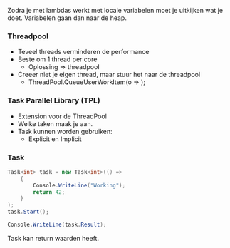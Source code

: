 Zodra je met lambdas werkt met locale variabelen moet je uitkijken wat je doet. Variabelen gaan dan naar de heap.

### Threadpool
- Teveel threads verminderen de performance
- Beste om 1 thread per core
	-  Oplossing => threadpool
- Creeer niet je eigen thread, maar stuur het naar de threadpool
	- ThreadPool.QueueUserWorkItem(o => );


### Task Parallel Library (TPL)
- Extension voor de ThreadPool
- Welke taken maak je aan.
- Task kunnen worden gebruiken:
	- Explicit en Implicit

### Task
```cs
Task<int> task = new Task<int>(() =>
	{
		Console.WriteLine("Working");
		return 42;
	}
);
task.Start();

Console.WriteLine(task.Result);
```

Task kan return waarden heeft.

